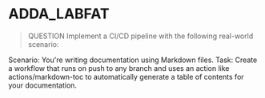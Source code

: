 # ADDA_LABFAT

> QUESTION
Implement a CI/CD pipeline with the following real-world scenario:

Scenario: You're writing documentation using Markdown files.
Task: Create a workflow that runs on push to any branch and uses an action like actions/markdown-toc to automatically generate a table of contents for your documentation.
